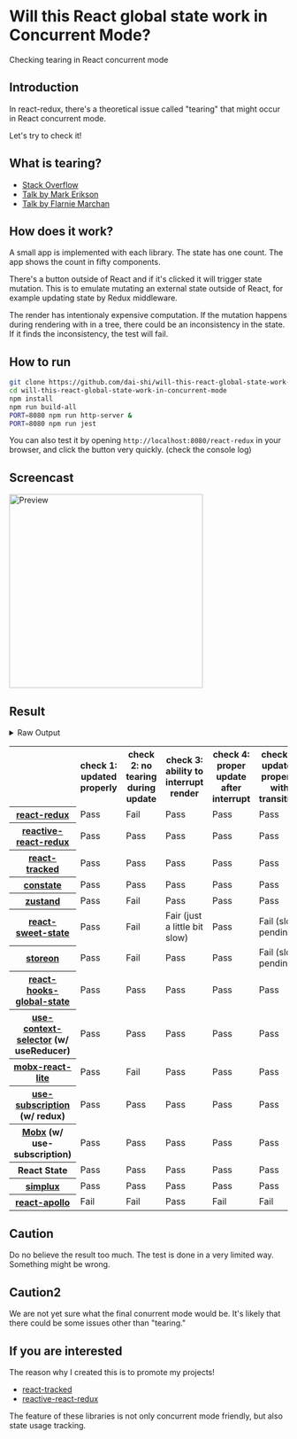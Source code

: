 # Will this React global state work in Concurrent Mode?

Checking tearing in React concurrent mode

## Introduction

In react-redux, there's a theoretical issue called "tearing"
that might occur in React concurrent mode.

Let's try to check it!

## What is tearing?

- [Stack Overflow](https://stackoverflow.com/questions/54891675/what-is-tearing-in-the-context-of-the-react-redux)
- [Talk by Mark Erikson](https://www.youtube.com/watch?v=yOZ4Ml9LlWE&t=933s)
- [Talk by Flarnie Marchan](https://www.youtube.com/watch?v=V1Ly-8Z1wQA&t=1079s)

## How does it work?

A small app is implemented with each library.
The state has one count.
The app shows the count in fifty components.

There's a button outside of React and
if it's clicked it will trigger state mutation.
This is to emulate mutating an external state outside of React,
for example updating state by Redux middleware.

The render has intentionaly expensive computation.
If the mutation happens during rendering with in a tree,
there could be an inconsistency in the state.
If it finds the inconsistency, the test will fail.

## How to run

```bash
git clone https://github.com/dai-shi/will-this-react-global-state-work-in-concurrent-mode.git
cd will-this-react-global-state-work-in-concurrent-mode
npm install
npm run build-all
PORT=8080 npm run http-server &
PORT=8080 npm run jest
```

You can also test it by opening `http://localhost:8080/react-redux`
in your browser, and click the button very quickly. (check the console log)

## Screencast

<img src="https://user-images.githubusercontent.com/490574/61502196-ce109200-aa0d-11e9-9efc-6203545d367c.gif" alt="Preview" width="350" />

## Result

<details>
<summary>Raw Output</summary>

```
  react-redux
    check with events from outside
      ✓ check 1: updated properly (3143ms)
      ✕ check 2: no tearing during update (22ms)
      ✓ check 3: ability to interrupt render (1ms)
      ✓ check 4: proper update after interrupt (1432ms)
    check with useTransaction
      ✓ check 5: updated properly with transition (2467ms)
      ✕ check 6: no tearing with transition (2ms)
      ✕ check 7: proper branching with transition (5416ms)
  reactive-react-redux
    check with events from outside
      ✓ check 1: updated properly (3075ms)
      ✓ check 2: no tearing during update (2ms)
      ✓ check 3: ability to interrupt render (1ms)
      ✓ check 4: proper update after interrupt (1136ms)
    check with useTransaction
      ✓ check 5: updated properly with transition (2409ms)
      ✓ check 6: no tearing with transition (2ms)
      ✕ check 7: proper branching with transition (7398ms)
  react-tracked
    check with events from outside
      ✓ check 1: updated properly (8108ms)
      ✓ check 2: no tearing during update
      ✓ check 3: ability to interrupt render
      ✓ check 4: proper update after interrupt (2136ms)
    check with useTransaction
      ✓ check 5: updated properly with transition (3425ms)
      ✓ check 6: no tearing with transition (1ms)
      ✓ check 7: proper branching with transition (3512ms)
  constate
    check with events from outside
      ✓ check 1: updated properly (8109ms)
      ✓ check 2: no tearing during update (1ms)
      ✓ check 3: ability to interrupt render
      ✓ check 4: proper update after interrupt (2135ms)
    check with useTransaction
      ✓ check 5: updated properly with transition (4541ms)
      ✓ check 6: no tearing with transition (2ms)
      ✓ check 7: proper branching with transition (4385ms)
  zustand
    check with events from outside
      ✓ check 1: updated properly (3134ms)
      ✕ check 2: no tearing during update (22ms)
      ✓ check 3: ability to interrupt render
      ✓ check 4: proper update after interrupt (1385ms)
    check with useTransaction
      ✓ check 5: updated properly with transition (2458ms)
      ✕ check 6: no tearing with transition (2ms)
      ✕ check 7: proper branching with transition (5436ms)
  react-sweet-state
    check with events from outside
      ✓ check 1: updated properly (10921ms)
      ✕ check 2: no tearing during update (1ms)
      ✕ check 3: ability to interrupt render (1ms)
      ✓ check 4: proper update after interrupt (2433ms)
    check with useTransaction
      ✕ check 5: updated properly with transition (3930ms)
      ✕ check 6: no tearing with transition (40ms)
      ✕ check 7: proper branching with transition (8677ms)
  storeon
    check with events from outside
      ✓ check 1: updated properly (3132ms)
      ✕ check 2: no tearing during update (20ms)
      ✓ check 3: ability to interrupt render (1ms)
      ✓ check 4: proper update after interrupt (1383ms)
    check with useTransaction
      ✕ check 5: updated properly with transition (2587ms)
      ✓ check 6: no tearing with transition (19ms)
      ✕ check 7: proper branching with transition (7411ms)
  react-hooks-global-state
    check with events from outside
      ✓ check 1: updated properly (8612ms)
      ✓ check 2: no tearing during update (1ms)
      ✓ check 3: ability to interrupt render
      ✓ check 4: proper update after interrupt (2141ms)
    check with useTransaction
      ✓ check 5: updated properly with transition (3412ms)
      ✓ check 6: no tearing with transition (3ms)
      ✓ check 7: proper branching with transition (2402ms)
  use-context-selector
    check with events from outside
      ✓ check 1: updated properly (8629ms)
      ✓ check 2: no tearing during update (1ms)
      ✓ check 3: ability to interrupt render
      ✓ check 4: proper update after interrupt (1058ms)
    check with useTransaction
      ✓ check 5: updated properly with transition (3415ms)
      ✓ check 6: no tearing with transition (2ms)
      ✓ check 7: proper branching with transition (3509ms)
  mobx-react-lite
    check with events from outside
      ✓ check 1: updated properly (2805ms)
      ✕ check 2: no tearing during update (1ms)
      ✓ check 3: ability to interrupt render
      ✓ check 4: proper update after interrupt (1374ms)
    check with useTransaction
      ✓ check 5: updated properly with transition (2587ms)
      ✕ check 6: no tearing with transition (2ms)
      ✕ check 7: proper branching with transition (5578ms)
  use-subscription
    check with events from outside
      ✓ check 1: updated properly (8621ms)
      ✓ check 2: no tearing during update
      ✓ check 3: ability to interrupt render
      ✓ check 4: proper update after interrupt (1124ms)
    check with useTransaction
      ✓ check 5: updated properly with transition (4427ms)
      ✓ check 6: no tearing with transition (2ms)
      ✕ check 7: proper branching with transition (7418ms)
  mobx-use-sub
    check with events from outside
      ✓ check 1: updated properly (8473ms)
      ✓ check 2: no tearing during update (1ms)
      ✓ check 3: ability to interrupt render
      ✓ check 4: proper update after interrupt (1134ms)
    check with useTransaction
      ✓ check 5: updated properly with transition (3538ms)
      ✓ check 6: no tearing with transition (1ms)
      ✕ check 7: proper branching with transition (6438ms)
  react-state
    check with events from outside
      ✓ check 1: updated properly (8103ms)
      ✓ check 2: no tearing during update (1ms)
      ✓ check 3: ability to interrupt render
      ✓ check 4: proper update after interrupt (2124ms)
    check with useTransaction
      ✓ check 5: updated properly with transition (3409ms)
      ✓ check 6: no tearing with transition (1ms)
      ✓ check 7: proper branching with transition (2599ms)
  simplux
    check with events from outside
      ✓ check 1: updated properly (8611ms)
      ✓ check 2: no tearing during update (2ms)
      ✓ check 3: ability to interrupt render
      ✓ check 4: proper update after interrupt (1107ms)
    check with useTransaction
      ✓ check 5: updated properly with transition (3438ms)
      ✓ check 6: no tearing with transition (2ms)
      ✕ check 7: proper branching with transition (5437ms)
  react-apollo
    check with events from outside
      ✕ check 1: updated properly (11918ms)
      ✕ check 2: no tearing during update (3ms)
      ✓ check 3: ability to interrupt render
      ✕ check 4: proper update after interrupt (5088ms)
    check with useTransaction
      ✕ check 5: updated properly with transition (5616ms)
      ✕ check 6: no tearing with transition (3ms)
      ✕ check 7: proper branching with transition (5453ms)
```

</details>

<table>
  <tr>
    <th></th>
    <th>check 1: updated properly</th>
    <th>check 2: no tearing during update</th>
    <th>check 3: ability to interrupt render</th>
    <th>check 4: proper update after interrupt</th>
    <th>check 5: updated properly with transition</th>
    <th>check 6: no tearing with transition</th>
    <th>check 7: proper branching with transition</th>
  </tr>

  <tr>
    <th><a href="https://react-redux.js.org">react-redux</a></th>
    <td>Pass</td>
    <td>Fail</td>
    <td>Pass</td>
    <td>Pass</td>
    <td>Pass</td>
    <td>Fail</td>
    <td>Fail</td>
  </tr>

  <tr>
    <th><a href="https://github.com/dai-shi/reactive-react-redux">reactive-react-redux</a></th>
    <td>Pass</td>
    <td>Pass</td>
    <td>Pass</td>
    <td>Pass</td>
    <td>Pass</td>
    <td>Pass</td>
    <td>Fail</td>
  </tr>

  </tr>
    <th><a href="https://react-tracked.js.org">react-tracked</a></th>
    <td>Pass</td>
    <td>Pass</td>
    <td>Pass</td>
    <td>Pass</td>
    <td>Pass</td>
    <td>Pass</td>
    <td>Pass</td>
  </tr>

  </tr>
    <th><a href="https://github.com/diegohaz/constate">constate</a></th>
    <td>Pass</td>
    <td>Pass</td>
    <td>Pass</td>
    <td>Pass</td>
    <td>Pass</td>
    <td>Pass</td>
    <td>Pass</td>
  </tr>

  </tr>
    <th><a href="https://github.com/react-spring/zustand">zustand</a></th>
    <td>Pass</td>
    <td>Fail</td>
    <td>Pass</td>
    <td>Pass</td>
    <td>Pass</td>
    <td>Fail</td>
    <td>Fail</td>
  </tr>

  </tr>
    <th><a href="https://github.com/atlassian/react-sweet-state">react-sweet-state</a></th>
    <td>Pass</td>
    <td>Fail</td>
    <td>Fair (just a little bit slow)</td>
    <td>Pass</td>
    <td>Fail (slow pending)</td>
    <td>Fail</td>
    <td>Fail</td>
  </tr>

  </tr>
    <th><a href="https://github.com/storeon/storeon">storeon</a></th>
    <td>Pass</td>
    <td>Fail</td>
    <td>Pass</td>
    <td>Pass</td>
    <td>Fail (slow pending)</td>
    <td>Pass</td>
    <td>Fail</td>
  </tr>

  </tr>
    <th><a href="https://github.com/dai-shi/react-hooks-global-state">react-hooks-global-state</a></th>
    <td>Pass</td>
    <td>Pass</td>
    <td>Pass</td>
    <td>Pass</td>
    <td>Pass</td>
    <td>Pass</td>
    <td>Pass</td>
  </tr>

  </tr>
    <th><a href="https://github.com/dai-shi/use-context-selector">use-context-selector</a> (w/ useReducer)</th>
    <td>Pass</td>
    <td>Pass</td>
    <td>Pass</td>
    <td>Pass</td>
    <td>Pass</td>
    <td>Pass</td>
    <td>Pass</td>
  </tr>

  </tr>
    <th><a href="https://github.com/mobxjs/mobx-react-lite">mobx-react-lite</a></th>
    <td>Pass</td>
    <td>Fail</td>
    <td>Pass</td>
    <td>Pass</td>
    <td>Pass</td>
    <td>Fail</td>
    <td>Fail</td>
  </tr>

  </tr>
    <th><a href="https://github.com/facebook/react/tree/master/packages/use-subscription">use-subscription</a> (w/ redux)</th>
    <td>Pass</td>
    <td>Pass</td>
    <td>Pass</td>
    <td>Pass</td>
    <td>Pass</td>
    <td>Pass</td>
    <td>Fail</td>
  </tr>

  <tr>
    <th><a href="https://mobx.js.org/">Mobx</a> (w/ use-subscription)</th>
    <td>Pass</td>
    <td>Pass</td>
    <td>Pass</td>
    <td>Pass</td>
    <td>Pass</td>
    <td>Pass</td>
    <td>Fail</td>
  </tr>
  <tr>
    <th>React State</th>
    <td>Pass</td>
    <td>Pass</td>
    <td>Pass</td>
    <td>Pass</td>
    <td>Pass</td>
    <td>Pass</td>
    <td>Pass</td>
  </tr>

  <tr>
    <th><a href="https://github.com/MrWolfZ/simplux">simplux</a></th>
    <td>Pass</td>
    <td>Pass</td>
    <td>Pass</td>
    <td>Pass</td>
    <td>Pass</td>
    <td>Pass</td>
    <td>Fail</td>
  </tr>

  <tr>
    <th><a href="https://github.com/apollographql/react-apollo">react-apollo</a></th>
    <td>Fail</td>
    <td>Fail</td>
    <td>Pass</td>
    <td>Fail</td>
    <td>Fail</td>
    <td>Fail</td>
    <td>Fail</td>
  </tr>
</table>

## Caution

Do no believe the result too much.
The test is done in a very limited way.
Something might be wrong.

## Caution2

We are not yet sure what the final conurrent mode would be.
It's likely that there could be some issues other than "tearing."

## If you are interested

The reason why I created this is to promote my projects!

- [react-tracked](https://github.com/dai-shi/react-tracked)
- [reactive-react-redux](https://github.com/dai-shi/reactive-react-redux)

The feature of these libraries is not only concurrent mode friendly,
but also state usage tracking.
